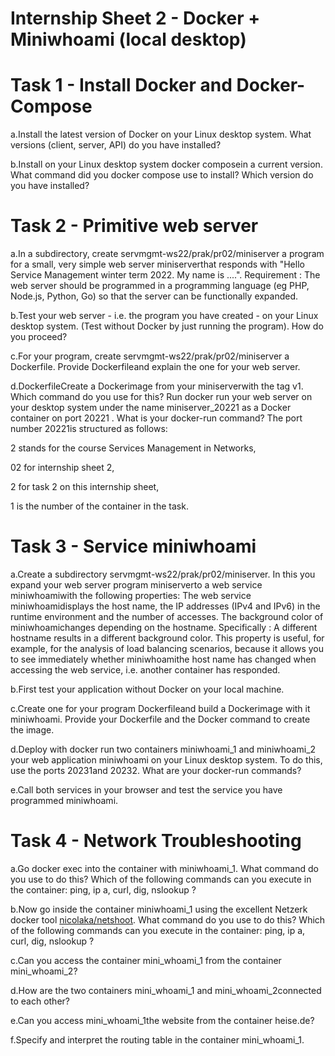 # Internship Sheet 2 - Docker + Miniwhoami (local desktop)
 

# Task 1 - Install Docker and Docker-Compose
a.Install the latest version of Docker on your Linux desktop system. What versions (client, server, API) do you have installed?

b.Install on your Linux desktop system docker composein a current version. What command did you docker compose use to install? Which version do you have installed?
 

# Task 2 - Primitive web server
a.In a subdirectory, create servmgmt-ws22/prak/pr02/miniserver a program for a small, very simple web server miniserverthat responds with "Hello Service Management winter term 2022. My name is ....".
Requirement : The web server should be programmed in a programming language (eg PHP, Node.js, Python, Go) so that the server can be functionally expanded.

b.Test your web server - i.e. the program you have created - on your Linux desktop system. (Test without Docker by just running the program). How do you proceed?

c.For your program, create servmgmt-ws22/prak/pr02/miniserver a Dockerfile.
Provide Dockerfileand explain the one for your web server.

d.DockerfileCreate a Dockerimage from your miniserverwith the tag v1. Which command do you use for this?
Run docker run your web server on your desktop system under the name miniserver_20221 as a Docker container on port 20221 . What is your docker-run command?
The port number 20221is structured as follows:

2 stands for the course Services Management in Networks,

02 for internship sheet 2,

2 for task 2 on this internship sheet,

1 is the number of the container in the task.
 

# Task 3 - Service miniwhoami
a.Create a subdirectory servmgmt-ws22/prak/pr02/miniserver. In this you expand your web server program miniserverto a web service miniwhoamiwith the following properties:
The web service miniwhoamidisplays the host name, the IP addresses (IPv4 and IPv6) in the runtime environment and the number of accesses.
The background color of miniwhoamichanges depending on the hostname.
Specifically : A different hostname results in a different background color. This property is useful, for example, for the analysis of load balancing scenarios, because it allows you to see immediately whether miniwhoamithe host name has changed when accessing the web service, i.e. another container has responded.

b.First test your application without Docker on your local machine.

c.Create one for your program Dockerfileand build a Dockerimage with it miniwhoami. Provide your Dockerfile and the Docker command to create the image.

d.Deploy with docker run two containers miniwhoami_1 and miniwhoami_2 your web application miniwhoami on your Linux desktop system. To do this, use the ports 20231and 20232. What are your docker-run commands?

e.Call both services in your browser and test the service you have programmed miniwhoami.
 

# Task 4 - Network Troubleshooting
a.Go docker exec into the container with miniwhoami_1.
What command do you use to do this?
Which of the following commands can you execute in the container: ping, ip a, curl, dig, nslookup ?

b.Now go inside the container miniwhoami_1 using the excellent Netzerk docker tool [nicolaka/netshoot](https://github.com/nicolaka).
What command do you use to do this?
Which of the following commands can you execute in the container: ping, ip a, curl, dig, nslookup ?

c.Can you access the container mini_whoami_1 from the container mini_whoami_2?

d.How are the two containers mini_whoami_1 and mini_whoami_2connected to each other?

e.Can you access mini_whoami_1the website from the container heise.de?

f.Specify and interpret the routing table in the container mini_whoami_1.